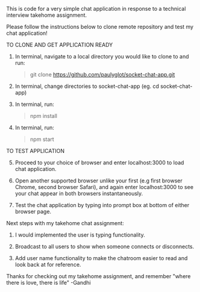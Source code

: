 
This is code for a very simple chat application in response to a technical interview takehome assignment.

Please follow the instructions below to clone remote repository and test my chat application!

TO CLONE AND GET APPLICATION READY

1. In terminal, navigate to a local directory you would like to clone to and run:

    > git clone https://github.com/paulyglot/socket-chat-app.git

2. In terminal, change directories to socket-chat-app (eg. cd socket-chat-app)

3. In terminal, run:

    > npm install

4. In terminal, run:

    > npm start  

TO TEST APPLICATION

5. Proceed to your choice of browser and enter localhost:3000 to load chat application.

6. Open another supported browser unlike your first (e.g first browser Chrome, second browser Safari), and again enter localhost:3000 to see your chat appear in both browsers instantaneously.

7. Test the chat application by typing into prompt box at bottom of either browser page.


 Next steps with my takehome chat assignment:
 
  1. I would implemented the user is typing functionality. 
  
  2. Broadcast to all users to show when someone connects or disconnects.
  
  3. Add user name functionality to make the chatroom easier to read and look back at for reference.


Thanks for checking out my takehome assignment, and remember "where there is love, there is life" 
-Gandhi
